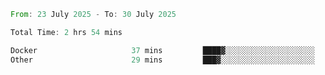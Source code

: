 <!--START_SECTION:waka-->

```rust
From: 23 July 2025 - To: 30 July 2025

Total Time: 2 hrs 54 mins

Docker                     37 mins         ████▓░░░░░░░░░░░░░░░░░░░░   18.40 %
Other                      29 mins         ███▓░░░░░░░░░░░░░░░░░░░░░   14.69 %
```

<!--END_SECTION:waka-->
